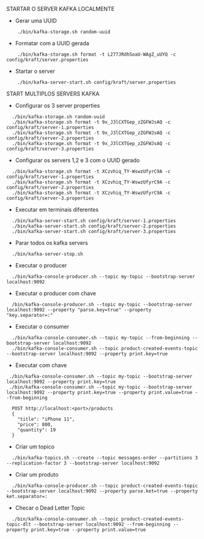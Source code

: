 STARTAR O SERVER KAFKA LOCALMENTE

- Gerar uma UUID
````
    ./bin/kafka-storage.sh random-uuid
````

- Formatar com a UUID gerada
````
    ./bin/kafka-storage.sh format -t L277JRdhSoaU-WAgZ_uUYQ -c config/kraft/server.properties
````

- Startar o server
````
    ./bin/kafka-server-start.sh config/kraft/server.properties
````
    
START MULTIPLOS SERVERS KAFKA

- Configurar os 3 server properties
````
  ./bin/kafka-storage.sh random-uuid
  ./bin/kafka-storage.sh format -t 9x_J3lCXTGep_zZGFWJsAQ -c config/kraft/server-1.properties
  ./bin/kafka-storage.sh format -t 9x_J3lCXTGep_zZGFWJsAQ -c config/kraft/server-2.properties
  ./bin/kafka-storage.sh format -t 9x_J3lCXTGep_zZGFWJsAQ -c config/kraft/server-3.properties
 ````

- Configurar os servers 1,2 e 3 com o UUID gerado

````
  ./bin/kafka-storage.sh format -t XCzvhiq_TY-WswzUfyrC9A -c config/kraft/server-1.properties
  ./bin/kafka-storage.sh format -t XCzvhiq_TY-WswzUfyrC9A -c config/kraft/server-2.properties
  ./bin/kafka-storage.sh format -t XCzvhiq_TY-WswzUfyrC9A -c config/kraft/server-3.properties
````

- Executar em terminais diferentes
````
  ./bin/kafka-server-start.sh config/kraft/server-1.properties
  ./bin/kafka-server-start.sh config/kraft/server-2.properties
  ./bin/kafka-server-start.sh config/kraft/server-3.properties
````

- Parar todos os kafka servers
````
  ./bin/kafka-server-stop.sh
````

- Executar o producer

````
  ./bin/kafka-console-producer.sh --topic my-topic --bootstrap-server localhost:9092 
````

- Executar o producer com chave 
````
  /bin/kafka-console-producer.sh --topic my-topic --bootstrap-server localhost:9092 --property "parse.key=true" --property "key.separator=:"
````

- Executar o consumer
````
  ./bin/kafka-console-consumer.sh --topic my-topic --from-beginning --bootstrap-server localhost:9092
  ./bin/kafka-console-consumer.sh --topic product-created-events-topic --bootstrap-server localhost:9092 --property print.key=true
````

- Executar com chave
````
 ./bin/kafka-console-consumer.sh --topic my-topic --bootstrap-server localhost:9092 --property print.key=true
 ./bin/kafka-console-consumer.sh --topic my-topic --bootstrap-server localhost:9092 --property print.key=true --property print.value=true --from-beginning
````

````
  POST http://localhost:<port>/products
  {
    "title": "iPhone 11",
    "price": 800,
    "quantity": 19
  }
````  

- Criar um topico

````
  ./bin/kafka-topics.sh --create --topic messages-order --partitions 3 --replication-factor 3 --bootstrap-server localhost:9092
````

- Criar um produto

````
  ./bin/kafka-console-producer.sh --topic product-created-events-topic --bootstrap-server localhost:9092 --property parse.ket=true --property ket.separator=:
````

- Checar o Dead Letter Topic

````
  ./bin/kafka-console-consumer.sh --topic product-created-events-topic-dlt --bootstrap-server localhost:9092 --from-beginning --property print.key=true --property print.value=true
````
